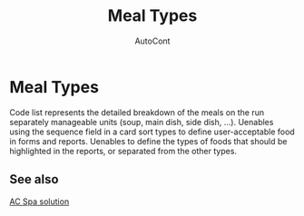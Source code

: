 ﻿---
    title: "Meal Types"
    author: AutoCont
    ms.date: 04/30/2018
    ms.topic: article
    ms.prod: dynamics-nav-2017
    ms.contentlocale: en
    ms.lasthandoff: 04/30/2018
---

# Meal Types

Code list represents the detailed breakdown of the meals on the run separately manageable units (soup, main dish, side dish, ...). Uenables using the sequence field in a card sort types to define user-acceptable food in forms and reports. Uenables to define the types of foods that should be highlighted in the reports, or separated from the other types. 


## <a name="see-also"></a>See also
[AC Spa solution](ac-spa-solution.md)